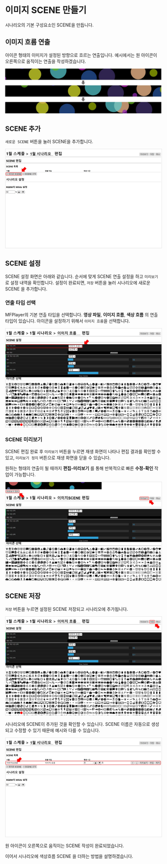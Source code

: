 # 이미지 SCENE 만들기
시나리오의 기본 구성요소인 SCENE을 만듭니다.

## 이미지 흐름 연출
아이콘 형태의 이미지가 설정된 방향으로 흐르는 연출입니다.
예시에서는 원 아이콘이 오른쪽으로 움직이는 연출을 작성하겠습니다.

<img src="./img/icon/circle.jpg" width="1000"/>

## SCENE 추가 
`새로운 SCENE` 버튼을 눌러 SCENE을 추가합니다.

<img src="./img/icon/addScene.jpg" style="border: 1px solid #e2e2e2"/>

## SCENE 설정
SCENE 설정 화면은 아래와 같습니다.
순서에 맞게 SCENE 연출 설정을 하고 `미리보기`로 설정 내역을 확인합니다.
설정이 완료되면, `저장` 버튼을 눌러 시나리오에 새로운 SCENE 을 추가합니다.  

### 연출 타입 선택
MFPlayer의 기본 연출 타입을 선택합니다.
**영상 파일**, **이미지 흐름**, **색상 흐름** 의 연출 타입이 있습니다.
아이콘을 설정하기 위해서 `이미지 흐름`을 선택합니다.

<img src="./img/icon/setScene.jpg" style="border: 1px solid #e2e2e2"/>

### SCENE 미리보기
SCENE 편집 완료 후 `미리보기` 버튼을 누르면 재생 화면이 나타나 편집 결과를 확인할 수 있고,
`미리보기 정지` 버튼으로 재생 화면을 닫을 수 있습니다.

원하는 형태의 연출이 될 때까지 **편집-미리보기** 를 통해 반복적으로 빠른 **수정-확인** 작업이 가능합니다.

<img src="./img/icon/previewScene.jpg" style="border: 1px solid #e2e2e2"/>

## SCENE 저장
`저장` 버튼을 누르면 설정된 SCENE 저장되고 시나리오에 추가됩니다.

<img src="./img/icon/saveScene.jpg" style="border: 1px solid #e2e2e2"/>

시나리오에 SCENE이 추가된 것을 확인할 수 있습니다.
SCENE 이름은 자동으로 생성되고 수정할 수 있기 때문에 예시와 다를 수 있습니다.

<img src="./img/icon/scenarioScenes.jpg" style="border: 1px solid #e2e2e2"/>

원 아이콘이 오른쪽으로 움직이는 SCENE 작성이 완료되었습니다.  

이어서 시나리오에 색상흐름 SCENE 을 더하는 방법을 설명하겠습니다.

